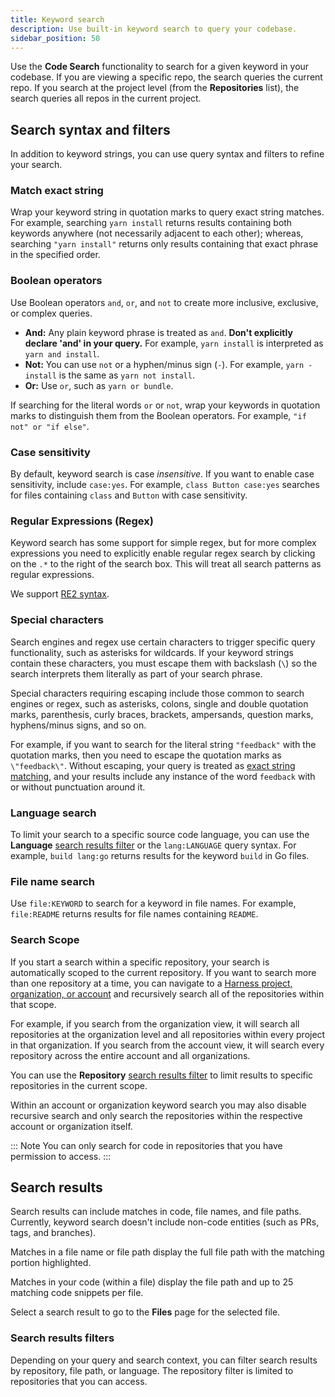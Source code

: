 ```yaml
---
title: Keyword search
description: Use built-in keyword search to query your codebase.
sidebar_position: 50
---
```


Use the **Code Search** functionality to search for a given keyword in your codebase. If you are viewing a specific repo, the search queries the current repo. If you search at the project level (from the **Repositories** list), the search queries all repos in the current project.

## Search syntax and filters

In addition to keyword strings, you can use query syntax and filters to refine your search.

### Match exact string

Wrap your keyword string in quotation marks to query exact string matches. For example, searching `yarn install` returns results containing both keywords anywhere (not necessarily adjacent to each other); whereas, searching `"yarn install"` returns only results containing that exact phrase in the specified order.

### Boolean operators

Use Boolean operators `and`, `or`, and `not` to create more inclusive, exclusive, or complex queries.

* **And:** Any plain keyword phrase is treated as `and`. **Don't explicitly declare 'and' in your query.** For example, `yarn install` is interpreted as `yarn and install`.
* **Not:** You can use `not` or a hyphen/minus sign (`-`). For example, `yarn -install` is the same as `yarn not install`.
* **Or:** Use `or`, such as `yarn or bundle`.

If searching for the literal words `or` or `not`, wrap your keywords in quotation marks to distinguish them from the Boolean operators. For example, `"if not" or "if else"`.

### Case sensitivity

By default, keyword search is case *insensitive*. If you want to enable case sensitivity, include `case:yes`. For example, `class Button case:yes` searches for files containing `class` and `Button` with case sensitivity.

### Regular Expressions (Regex)

Keyword search has some support for simple regex, but for more complex expressions you need to explicitly enable regular regex search by clicking on the `.*` to the right of the search box. This will treat all search patterns as regular expressions.   

We support [RE2 syntax](https://github.com/google/re2/wiki/Syntax).

### Special characters

Search engines and regex use certain characters to trigger specific query functionality, such as asterisks for wildcards. If your keyword strings contain these characters, you must escape them with backslash (`\`) so the search interprets them literally as part of your search phrase.

Special characters requiring escaping include those common to search engines or regex, such as asterisks, colons, single and double quotation marks, parenthesis, curly braces, brackets, ampersands, question marks, hyphens/minus signs, and so on.

For example, if you want to search for the literal string `"feedback"` with the quotation marks, then you need to escape the quotation marks as `\"feedback\"`. Without escaping, your query is treated as [exact string matching](#match-exact-string), and your results include any instance of the word `feedback` with or without punctuation around it.

### Language search

To limit your search to a specific source code language, you can use the **Language** [search results filter](#search-results-filters) or the `lang:LANGUAGE` query syntax. For example, `build lang:go` returns results for the keyword `build` in Go files.

### File name search

Use `file:KEYWORD` to search for a keyword in file names. For example, `file:README` returns results for file names containing `README`.

### Search Scope

If you start a search within a specific repository, your search is automatically scoped to the current repository. If you want to search more than one repository at a time, you can navigate to a [Harness project, organization, or account](/docs/platform/get-started/key-concepts.md) and recursively search all of the repositories within that scope.

For example, if you search from the organization view, it will search all repositories at the organization level and all repositories within every project in that organization. If you search from the account view, it will search every repository across the entire account and all organizations.

You can use the **Repository** [search results filter](#search-results-filters) to limit results to specific repositories in the current scope.

Within an account or organization keyword search you may also disable recursive search and only search the repositories within the respective account or organization itself.  

::: Note
You can only search for code in repositories that you have permission to access.
:::

## Search results

Search results can include matches in code, file names, and file paths. Currently, keyword search doesn't include non-code entities (such as PRs, tags, and branches).

Matches in a file name or file path display the full file path with the matching portion highlighted.

Matches in your code (within a file) display the file path and up to 25 matching code snippets per file.

Select a search result to go to the **Files** page for the selected file.

### Search results filters

Depending on your query and search context, you can filter search results by repository, file path, or language. The repository filter is limited to repositories that you can access.
